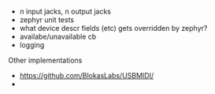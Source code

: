 * n input jacks, n output jacks
* zephyr unit tests
* what device descr fields (etc) gets overridden by zephyr?
* availabe/unavailable cb
* logging

Other implementations

* https://github.com/BlokasLabs/USBMIDI/
*